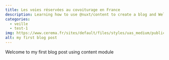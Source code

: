 ```yaml
---
title: Les voies réservées au covoiturage en France
description: Learning how to use @nuxt/content to create a blog and Welcome to my first blog post using content module and Welcome to my first blog post using content module
categories: 
  - veille
  - test-1
img: https://www.cerema.fr/sites/default/files/styles/uas_medium/public/media/images/2021/05/voie_reservee_au_covoiturage_grenoble_-_aprr.jpg?itok=QoBYvH7d
alt: my first blog post
---
```



Welcome to my first blog post using content module